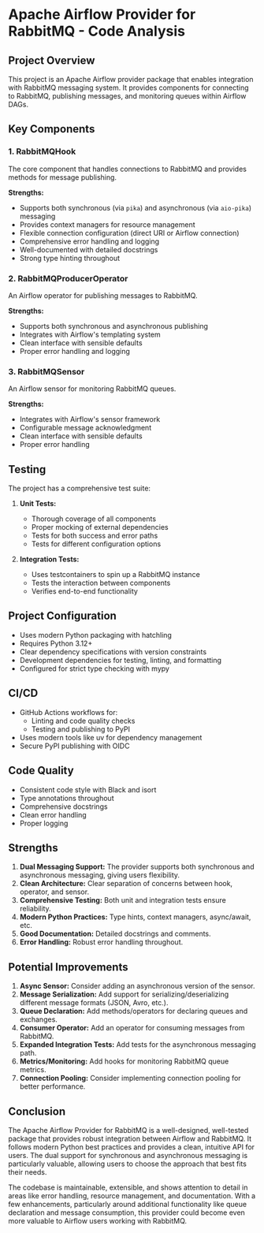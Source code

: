 # Apache Airflow Provider for RabbitMQ - Code Analysis

## Project Overview
This project is an Apache Airflow provider package that enables integration with RabbitMQ messaging system. It provides components for connecting to RabbitMQ, publishing messages, and monitoring queues within Airflow DAGs.

## Key Components

### 1. RabbitMQHook
The core component that handles connections to RabbitMQ and provides methods for message publishing.

**Strengths:**
- Supports both synchronous (via `pika`) and asynchronous (via `aio-pika`) messaging
- Provides context managers for resource management
- Flexible connection configuration (direct URI or Airflow connection)
- Comprehensive error handling and logging
- Well-documented with detailed docstrings
- Strong type hinting throughout

### 2. RabbitMQProducerOperator
An Airflow operator for publishing messages to RabbitMQ.

**Strengths:**
- Supports both synchronous and asynchronous publishing
- Integrates with Airflow's templating system
- Clean interface with sensible defaults
- Proper error handling and logging

### 3. RabbitMQSensor
An Airflow sensor for monitoring RabbitMQ queues.

**Strengths:**
- Integrates with Airflow's sensor framework
- Configurable message acknowledgment
- Clean interface with sensible defaults
- Proper error handling

## Testing

The project has a comprehensive test suite:

1. **Unit Tests:**
   - Thorough coverage of all components
   - Proper mocking of external dependencies
   - Tests for both success and error paths
   - Tests for different configuration options

2. **Integration Tests:**
   - Uses testcontainers to spin up a RabbitMQ instance
   - Tests the interaction between components
   - Verifies end-to-end functionality

## Project Configuration

- Uses modern Python packaging with hatchling
- Requires Python 3.12+
- Clear dependency specifications with version constraints
- Development dependencies for testing, linting, and formatting
- Configured for strict type checking with mypy

## CI/CD

- GitHub Actions workflows for:
  - Linting and code quality checks
  - Testing and publishing to PyPI
- Uses modern tools like uv for dependency management
- Secure PyPI publishing with OIDC

## Code Quality

- Consistent code style with Black and isort
- Type annotations throughout
- Comprehensive docstrings
- Clean error handling
- Proper logging

## Strengths

1. **Dual Messaging Support:** The provider supports both synchronous and asynchronous messaging, giving users flexibility.
2. **Clean Architecture:** Clear separation of concerns between hook, operator, and sensor.
3. **Comprehensive Testing:** Both unit and integration tests ensure reliability.
4. **Modern Python Practices:** Type hints, context managers, async/await, etc.
5. **Good Documentation:** Detailed docstrings and comments.
6. **Error Handling:** Robust error handling throughout.

## Potential Improvements

1. **Async Sensor:** Consider adding an asynchronous version of the sensor.
2. **Message Serialization:** Add support for serializing/deserializing different message formats (JSON, Avro, etc.).
3. **Queue Declaration:** Add methods/operators for declaring queues and exchanges.
4. **Consumer Operator:** Add an operator for consuming messages from RabbitMQ.
5. **Expanded Integration Tests:** Add tests for the asynchronous messaging path.
6. **Metrics/Monitoring:** Add hooks for monitoring RabbitMQ queue metrics.
7. **Connection Pooling:** Consider implementing connection pooling for better performance.

## Conclusion

The Apache Airflow Provider for RabbitMQ is a well-designed, well-tested package that provides robust integration between Airflow and RabbitMQ. It follows modern Python best practices and provides a clean, intuitive API for users. The dual support for synchronous and asynchronous messaging is particularly valuable, allowing users to choose the approach that best fits their needs.

The codebase is maintainable, extensible, and shows attention to detail in areas like error handling, resource management, and documentation. With a few enhancements, particularly around additional functionality like queue declaration and message consumption, this provider could become even more valuable to Airflow users working with RabbitMQ.